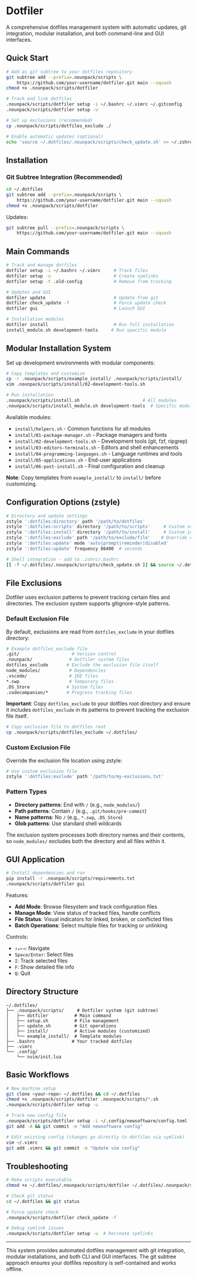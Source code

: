 # Dotfiler

A comprehensive dotfiles management system with automatic updates, git integration, modular installation, and both command-line and GUI interfaces.

## Quick Start

```bash
# Add as git subtree to your dotfiles repository
git subtree add --prefix=.nounpack/scripts \
    https://github.com/your-username/dotfiler.git main --squash
chmod +x .nounpack/scripts/dotfiler

# Track and link dotfiles
.nounpack/scripts/dotfiler setup -i ~/.bashrc ~/.vimrc ~/.gitconfig
.nounpack/scripts/dotfiler setup -u

# Set up exclusions (recommended)
cp .nounpack/scripts/dotfiles_exclude ./

# Enable automatic updates (optional)
echo 'source ~/.dotfiles/.nounpack/scripts/check_update.sh' >> ~/.zshrc
```

## Installation

### Git Subtree Integration (Recommended)

```bash
cd ~/.dotfiles
git subtree add --prefix=.nounpack/scripts \
    https://github.com/your-username/dotfiler.git main --squash
chmod +x .nounpack/scripts/dotfiler
```

Updates:
```bash
git subtree pull --prefix=.nounpack/scripts \
    https://github.com/your-username/dotfiler.git main --squash
```

## Main Commands

```bash
# Track and manage dotfiles
dotfiler setup -i ~/.bashrc ~/.vimrc     # Track files
dotfiler setup -u                        # Create symlinks  
dotfiler setup -t .old-config            # Remove from tracking

# Updates and GUI
dotfiler update                          # Update from git
dotfiler check_update -f                 # Force update check
dotfiler gui                             # Launch GUI

# Installation modules
dotfiler install                         # Run full installation
install_module.sh development-tools     # Run specific module
```

## Modular Installation System

Set up development environments with modular components:

```bash
# Copy templates and customize
cp -r .nounpack/scripts/example_install/ .nounpack/scripts/install/
vim .nounpack/scripts/install/02-development-tools.sh

# Run installation  
.nounpack/scripts/install.sh                        # All modules
.nounpack/scripts/install_module.sh development-tools  # Specific module
```

Available modules:
- `install/helpers.sh` - Common functions for all modules
- `install/01-package-manager.sh` - Package managers and fonts
- `install/02-development-tools.sh` - Development tools (git, fzf, ripgrep)  
- `install/03-editors-terminals.sh` - Editors and shell enhancements
- `install/04-programming-languages.sh` - Language runtimes and tools
- `install/05-applications.sh` - End-user applications
- `install/06-post-install.sh` - Final configuration and cleanup

**Note**: Copy templates from `example_install/` to `install/` before customizing.

## Configuration Options (zstyle)

```bash
# Directory and update settings
zstyle ':dotfiles:directory' path '/path/to/dotfiles'
zstyle ':dotfiles:scripts' directory '/path/to/scripts'     # Custom script location, may be relative to dotfiles:directory
zstyle ':dotfiles:install' directory '/path/to/install'     # Custom install modules location, may be relative to dotfiles:directory
zstyle ':dotfiles:exclude' path '/path/to/exclude/file'    # Override exclusions file (default: dotfiles_exclude), may be relative to dotfiles:directory
zstyle ':dotfiles:update' mode 'auto|prompt|reminder|disabled'
zstyle ':dotfiles:update' frequency 86400  # seconds

# Shell integration - add to .zshrc/.bashrc
[[ -f ~/.dotfiles/.nounpack/scripts/check_update.sh ]] && source ~/.dotfiles/.nounpack/scripts/check_update.sh
```

## File Exclusions

Dotfiler uses exclusion patterns to prevent tracking certain files and directories. The exclusion system supports gitignore-style patterns.

### Default Exclusion File

By default, exclusions are read from `dotfiles_exclude` in your dotfiles directory:

```bash
# Example dotfiles_exclude file
.git/                    # Version control
.nounpack/              # Dotfiler system files
dotfiles_exclude       # Exclude the exclusion file itself
node_modules/           # Dependencies
.vscode/                # IDE files
*.swp                   # Temporary files
.DS_Store              # System files
.codecompanion/*       # Progress tracking files
```

**Important**: Copy `dotfiles_exclude` to your dotfiles root directory and ensure it includes `dotfiles_exclude` in its patterns to prevent tracking the exclusion file itself.

```bash
# Copy exclusion file to dotfiles root
cp .nounpack/scripts/dotfiles_exclude ~/.dotfiles/
```

### Custom Exclusion File

Override the exclusion file location using zstyle:

```bash
# Use custom exclusion file
zstyle ':dotfiles:exclude' path '/path/to/my-exclusions.txt'
```

### Pattern Types

- **Directory patterns**: End with `/` (e.g., `node_modules/`)
- **Path patterns**: Contain `/` (e.g., `.git/hooks/pre-commit`)
- **Name patterns**: No `/` (e.g., `*.swp`, `.DS_Store`)
- **Glob patterns**: Use standard shell wildcards

The exclusion system processes both directory names and their contents, so `node_modules/` excludes both the directory and all files within it.

## GUI Application

```bash
# Install dependencies and run
pip install -r .nounpack/scripts/requirements.txt
.nounpack/scripts/dotfiler gui
```

Features:
- **Add Mode**: Browse filesystem and track configuration files
- **Manage Mode**: View status of tracked files, handle conflicts
- **File Status**: Visual indicators for linked, broken, or conflicted files
- **Batch Operations**: Select multiple files for tracking or unlinking

Controls:
- `↑↓←→`: Navigate  
- `Space/Enter`: Select files
- `I`: Track selected files
- `F`: Show detailed file info
- `Q`: Quit

## Directory Structure

```
~/.dotfiles/
├── .nounpack/scripts/     # Dotfiler system (git subtree)
│   ├── dotfiler          # Main command
│   ├── setup.sh          # File management
│   ├── update.sh         # Git operations
│   ├── install/          # Active modules (customized)
│   └── example_install/  # Template modules
├── .bashrc              # Your tracked dotfiles
├── .vimrc
└── .config/
    └── nvim/init.lua
```

## Basic Workflows

```bash
# New machine setup
git clone <your-repo> ~/.dotfiles && cd ~/.dotfiles
chmod +x .nounpack/scripts/dotfiler .nounpack/scripts/*.sh
.nounpack/scripts/dotfiler setup -u

# Track new config file
.nounpack/scripts/dotfiler setup -i ~/.config/newsoftware/config.toml
git add -A && git commit -m "Add newsoftware config"

# Edit existing config (changes go directly to dotfiles via symlink)
vim ~/.vimrc
git add .vimrc && git commit -m "Update vim config"
```

## Troubleshooting

```bash
# Make scripts executable
chmod +x ~/.dotfiles/.nounpack/scripts/dotfiler ~/.dotfiles/.nounpack/scripts/*.sh

# Check git status  
cd ~/.dotfiles && git status

# Force update check
.nounpack/scripts/dotfiler check_update -f

# Debug symlink issues
.nounpack/scripts/dotfiler setup -u  # Recreate symlinks
```

---

This system provides automated dotfiles management with git integration, modular installations, and both CLI and GUI interfaces. The git subtree approach ensures your dotfiles repository is self-contained and works offline.
